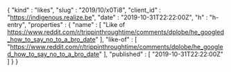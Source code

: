 {
  "kind" : "likes",
  "slug" : "2019/10/x0Ti8",
  "client_id" : "https://indigenous.realize.be",
  "date" : "2019-10-31T22:22:00Z",
  "h" : "h-entry",
  "properties" : {
    "name" : [ "Like of https://www.reddit.com/r/trippinthroughtime/comments/dplobe/he_googled_how_to_say_no_to_a_bro_date" ],
    "like-of" : [ "https://www.reddit.com/r/trippinthroughtime/comments/dplobe/he_googled_how_to_say_no_to_a_bro_date" ],
    "published" : [ "2019-10-31T22:22:00Z" ]
  }
}
